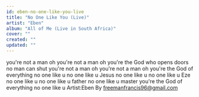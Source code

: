 ```yaml
---
id: eben-no-one-like-you-live
title: "No One Like You (Live)"
artist: "Eben"
album: "All of Me (Live in South Africa)"
cover: ""
created: ""
updated: ""
---
```


you're not a man oh
you're not a man oh
you're the God who opens doors no man can shut
you're not a man oh
you're not a man oh
you're the God of everything no one like u
no one like u Jesus
no one like u
no one like u Eze
no one like u
no one like u father
no one like u master
you're the God of everything no one like u
 Artist:Eben
By freemanfrancis96@gmail.com